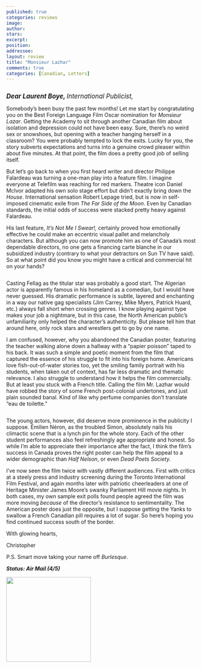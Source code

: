 ```yaml
---
published: true
categories: reviews
image:
author: 
stars: 
excerpt: 
position: 
addressee: 
layout: review
title: "Monsieur Lazhar"
comments: true
categories: [Canadian, Letters]
---
```

<div><p><span class="full-image-block ssNonEditable"><span><img src="http://static.squarespace.com/static/5005f6bcc4aa41161b33e89e/5329cf1fe4b07c068ebf74de/5329cf1fe4b07c068ebf74f5/1336620842597/monsieurlazhar.jpg" alt="" /></span></span></p>
<p><span style="font-size:120%;"><em><strong>Dear Laurent Boye, </strong>International Publicist,</em></span></p>
<p>Somebody&rsquo;s been busy the past few months! Let me start by congratulating you on the Best Foreign Language Film Oscar nomination for <em>Monsieur Lazar</em>. Getting the Academy to sit through another Canadian film about isolation and depression could not have been easy. Sure, there&rsquo;s no weird sex or snowshoes, but opening with a teacher hanging herself in a classroom? You were probably tempted to lock the exits. Lucky for you, the story subverts expectations and turns into a genuine crowd pleaser within about five minutes. At that point, the film does a pretty good job of selling itself.</p>
<p>But let&rsquo;s go back to when you first heard writer and director Philippe Falardeau was turning a one-man play into a feature film. I imagine everyone at Telefilm was reaching for red markers. Theatre icon Daniel McIvor adapted his own solo stage effort but didn&rsquo;t exactly bring down the <em>House</em>. International sensation Robert Lepage tried, but is now in self-imposed cinematic exile from <em>The Far Side of the Moon</em>. Even by Canadian standards, the initial odds of success were stacked pretty heavy against Falardeau.</p>
<p>His last feature, <em>It&rsquo;s Not Me I Swear!,</em> certainly proved how emotionally effective he could make an eccentric visual pallet and melancholy characters. But although you can now promote him as one of Canada&rsquo;s most dependable directors, no one gets a financing carte blanche in our subsidized industry (contrary to what your detractors on Sun TV have said). So at what point did you know you might have a critical and commercial hit on your hands?</p>
<p><span class="full-image-block ssNonEditable"><span><img src="http://static.squarespace.com/static/5005f6bcc4aa41161b33e89e/5329cf1fe4b07c068ebf74de/5329cf20e4b07c068ebf7c15/1336797904039/lazhar-2.jpg" alt="" /></span></span></p>
<p>Casting Fellag as the titular star was probably a good start. The Algerian actor is apparently famous in his homeland as a comedian, but I would have never guessed. His dramatic performance is subtle, layered and enchanting in a way our native gag specialists (Jim Carrey, Mike Myers, Patrick Huard, etc.) always fall short when crossing genres. I know playing against type makes your job a nightmare, but in this case, the North American public&rsquo;s unfamiliarity only helped the character&rsquo;s authenticity. But please tell him that around here, only rock stars and wrestlers get to go by one name.</p>
<p>I am confused, however, why you abandoned the Canadian poster, featuring the teacher walking alone down a hallway with a &ldquo;papier poisson&rdquo; taped to his back. It was such a simple and poetic moment from the film that captured the essence of his struggle to fit into his foreign home. Americans love fish-out-of-water stories too, yet the smiling family portrait with his students, when taken out of context, has far less dramatic and thematic relevance. I also struggle to understand how it helps the film commercially. But at least you stuck with a French title. Calling the film Mr. Lazhar would have robbed the story of some French post-colonial undertones, and just plain sounded banal. Kind of like why perfume companies don&rsquo;t translate &ldquo;eau de toilette.&rdquo;</p>
<p><span class="full-image-block ssNonEditable"><span><img src="http://static.squarespace.com/static/5005f6bcc4aa41161b33e89e/5329cf1fe4b07c068ebf74de/5329cf20e4b07c068ebf7c16/1336797924667/lazhar-3.jpg" alt="" /></span></span></p>
<p>The young actors, however, did deserve more prominence in the publicity I suppose. &Eacute;milien N&eacute;ron, as the troubled Simon, absolutely nails his climactic scene that is a lynch pin for the whole story. Each of the other student performances also feel refreshingly age appropriate and honest. So while I&rsquo;m able to appreciate their importance after the fact, I think the film&rsquo;s success in Canada proves the right poster can help the film appeal to a wider demographic than <em>Half Nelson</em>, or even <em>Dead Poets Society</em>.</p>
<p>I&rsquo;ve now seen the film twice with vastly different audiences. First with critics at a steely press and industry screening during the Toronto International Film Festival, and again months later with patriotic cheerleaders at one of Heritage Minister James Moore&rsquo;s swanky Parliament Hill movie nights. In both cases, my own sample exit polls found people agreed the film was more moving <em>because</em> of the director&rsquo;s resistance to sentimentality.  The American poster does just the opposite, but I suppose getting the Yanks to swallow a French Canadian pill requires a lot of sugar.  So here&rsquo;s hoping you find continued success south of the border.</p>
<p>With glowing hearts,</p>
<p>Christopher</p>
<p>P.S. Smart move taking your name off <em>Burlesque</em>.</p>
<p><em><strong>Status: Air Mail (4/5)</strong></em></p>
<p><em><strong><span class="full-image-block ssNonEditable"><span><a href="http://www.zip.ca/Browse/Title.aspx?f=titleId%28204181%29"><img style="width:225px;" src="http://static.squarespace.com/static/5005f6bcc4aa41161b33e89e/5329cf1fe4b07c068ebf74de/5329cf20e4b07c068ebf7c17/1343245704065/Rent-it-on-Zip.png" alt="" /></a></span></span><br /></strong></em></p></div>
